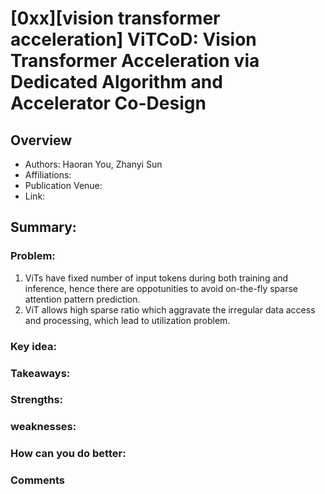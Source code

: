 # [0xx][vision transformer acceleration] ViTCoD: Vision Transformer Acceleration via Dedicated Algorithm and Accelerator Co-Design
## Overview
* Authors: Haoran You, Zhanyi Sun
* Affiliations: 
* Publication Venue: 
* Link: []()
## Summary: 
### Problem:
1. ViTs have fixed number of input tokens during both training and inference, hence there are oppotunities to avoid on-the-fly sparse attention pattern prediction.
2. ViT allows high sparse ratio which aggravate the irregular data access and processing, which lead to utilization problem.
### Key idea: 
### Takeaways: 
### Strengths: 
### weaknesses: 
### How can you do better:
### Comments